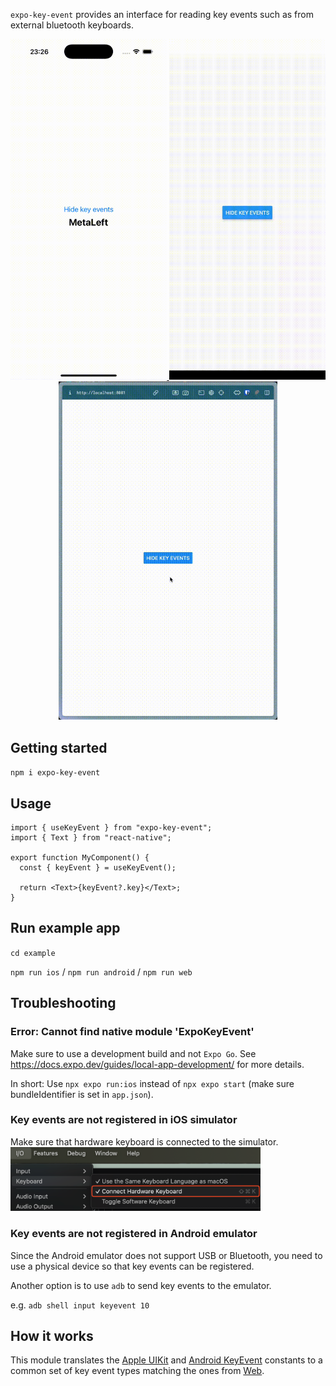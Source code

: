 `expo-key-event` provides an interface for reading key events such as from external bluetooth keyboards.

<p align="center">
  <a href="https://github.com/user-attachments/assets/9bfc25cf-6b18-46f0-947e-3d982ed46fd5">
    <img src=".github/key-event-ios.gif" alt="iOS preview" width="250" />
  </a>
  <a href="https://github.com/user-attachments/assets/b4a71bd3-6617-4ae6-98c0-60ba285c2143">
    <img src=".github/key-event-android.gif" alt="Android preview" width="250" />
  </a>
  <a href="https://github.com/user-attachments/assets/469deda3-9254-4a66-b56f-bf79c7e20997">
    <img src=".github/key-event-web.gif" alt="Web preview" width="350" />
  </a>
</p>

## Getting started

`npm i expo-key-event`

## Usage

```tsx
import { useKeyEvent } from "expo-key-event";
import { Text } from "react-native";

export function MyComponent() {
  const { keyEvent } = useKeyEvent();

  return <Text>{keyEvent?.key}</Text>;
}
```

## Run example app

`cd example`

`npm run ios` / `npm run android` / `npm run web`

## Troubleshooting

### Error: Cannot find native module 'ExpoKeyEvent'

Make sure to use a development build and not `Expo Go`.
See https://docs.expo.dev/guides/local-app-development/ for more details.

In short: Use `npx expo run:ios` instead of `npx expo start` (make sure bundleIdentifier is set in `app.json`).

### Key events are not registered in iOS simulator

Make sure that hardware keyboard is connected to the simulator.
<img src=".github/connect-hardware-keyboard.png" alt="hardware-keyboard-simulator" width="400px" />

### Key events are not registered in Android emulator

Since the Android emulator does not support USB or Bluetooth, you need to use a physical device so that key events can be registered.

Another option is to use `adb` to send key events to the emulator.

e.g. `adb shell input keyevent 10`

## How it works

This module translates the [Apple UIKit](https://developer.apple.com/documentation/uikit/uikeyboardhidusage) and [Android KeyEvent](https://developer.android.com/reference/android/view/KeyEvent) constants to a common set of key event types matching the ones from [Web](https://developer.mozilla.org/en-US/docs/Web/API/KeyboardEvent/code).
